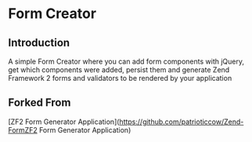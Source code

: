 Form Creator
==============================
Introduction
------------

A simple Form Creator where you can add form components with jQuery, get which components were added, persist them and generate  Zend Framework 2 forms and validators to be rendered by your application


Forked From
----------
[ZF2 Form Generator Application](https://github.com/patrioticcow/Zend-FormZF2 Form Generator Application)